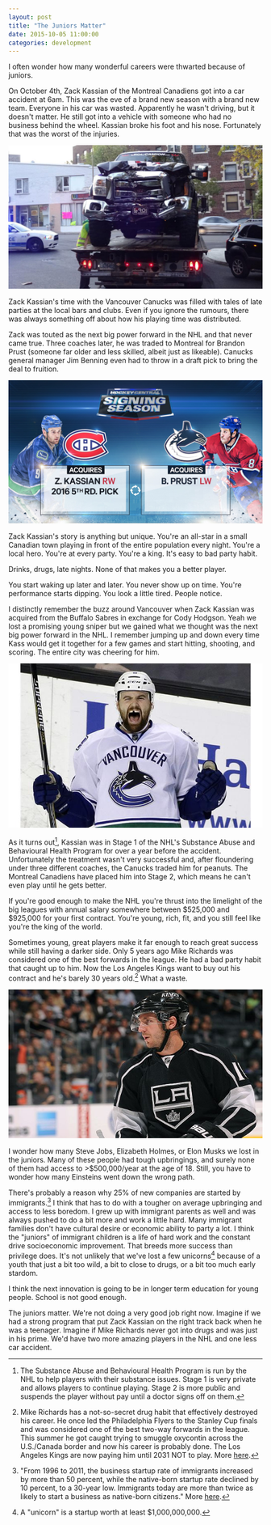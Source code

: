 ```yaml
---
layout: post
title: "The Juniors Matter"
date: 2015-10-05 11:00:00
categories: development
---
```


I often wonder how many wonderful careers were thwarted because of juniors.

On October 4th, Zack Kassian of the Montreal Canadiens got into a car accident at 6am. This was the eve of a brand new season with a brand new team. Everyone in his car was wasted. Apparently he wasn't driving, but it doesn't matter. He still got into a vehicle with someone who had no business behind the wheel. Kassian broke his foot and his nose. Fortunately that was the worst of the injuries.

![Kassian's totalled truck](/assets/img/juniors/truck.jpg)

<!--more-->

Zack Kassian's time with the Vancouver Canucks was filled with tales of late parties at the local bars and clubs. Even if you ignore the rumours, there was always something off about how his playing time was distributed.

Zack was touted as the next big power forward in the NHL and that never came true. Three coaches later, he was traded to Montreal for Brandon Prust (someone far older and less skilled, albeit just as likeable). Canucks general manager Jim Benning even had to throw in a draft pick to bring the deal to fruition.

![The Kassian / Prust Trade](/assets/img/juniors/trade.jpg)

Zack Kassian's story is anything but unique. You're an all-star in a small Canadian town playing in front of the entire population every night. You're a local hero. You're at every party. You're a king. It's easy to bad party habit.

Drinks, drugs, late nights. None of that makes you a better player.

You start waking up later and later. You never show up on time. You're performance starts dipping. You look a little tired. People notice.

I distinctly remember the buzz around Vancouver when Zack Kassian was acquired from the Buffalo Sabres in exchange for Cody Hodgson. Yeah we lost a promising young sniper but we gained what we thought was the next big power forward in the NHL. I remember jumping up and down every time Kass would get it together for a few games and start hitting, shooting, and scoring. The entire city was cheering for him.

![Happy Kassian](/assets/img/juniors/kass.jpg)

As it turns out[^stage1], Kassian was in Stage 1 of the NHL's Substance Abuse and Behavioural Health Program for over a year before the accident. Unfortunately the treatment wasn't very successful and, after floundering under three different coaches, the Canucks traded him for peanuts. The Montreal Canadiens have placed him into Stage 2, which means he can't even play until he gets better.

If you're good enough to make the NHL you're thrust into the limelight of the big leagues with annual salary somewhere between $525,000 and $925,000 for your first contract. You're young, rich, fit, and you still feel like you're the king of the world.

Sometimes young, great players make it far enough to reach great success while still having a darker side. Only 5 years ago Mike Richards was considered one of the best forwards in the league. He had a bad party habit that caught up to him. Now the Los Angeles Kings want to buy out his contract and he's barely 30 years old.[^lakings] What a waste.

![Mike Richards](/assets/img/juniors/richards.jpg)

I wonder how many Steve Jobs, Elizabeth Holmes, or Elon Musks we lost in the juniors. Many of these people had tough upbringings, and surely none of them had access to >$500,000/year at the age of 18. Still, you have to wonder how many Einsteins went down the wrong path.

There's probably a reason why 25% of new companies are started by immigrants.[^immigrants] I think that has to do with a tougher on average upbringing and access to less boredom. I grew up with immigrant parents as well and was always pushed to do a bit more and work a little hard. Many immigrant families don't have cultural desire or economic ability to party a lot. I think the "juniors" of immigrant children is a life of hard work and the constant drive socioeconomic improvement. That breeds more success than privilege does. It's not unlikely that we've lost a few unicorns[^unicorn] because of a youth that just a bit too wild, a bit to close to drugs, or a bit too much early stardom.

I think the next innovation is going to be in longer term education for young people. School is not good enough.

The juniors matter. We're not doing a very good job right now. Imagine if we had a strong program that put Zack Kassian on the right track back when he was a teenager. Imagine if Mike Richards never got into drugs and was just in his prime. We'd have two more amazing players in the NHL and one less car accident.

[^unicorn]: A "unicorn" is a startup worth at least $1,000,000,000.
[^stage1]: The Substance Abuse and Behavioural Health Program is run by the NHL to help players with their substance issues. Stage 1 is very private and allows players to continue playing. Stage 2 is more public and suspends the player without pay until a doctor signs off on them.
[^lakings]: Mike Richards has a not-so-secret drug habit that effectively destroyed his career. He once led the Philadelphia Flyers to the Stanley Cup finals and was considered one of the best two-way forwards in the league. This summer he got caught trying to smuggle oxycontin across the U.S./Canada border and now his career is probably done. The Los Angeles Kings are now paying him until 2031 NOT to play. More [here](http://www.cbc.ca/news/canada/manitoba/mike-richards-nhl-free-agent-charged-for-oxycodone-possession-at-border-1.3205598).
[^immigrants]: "From 1996 to 2011, the business startup rate of immigrants increased by more than 50 percent, while the native-born startup rate declined by 10 percent, to a 30-year low. Immigrants today are more than twice as likely to start a business as native-born citizens." More [here](http://www.inc.com/magazine/201502/adam-bluestein/the-most-entrepreneurial-group-in-america-wasnt-born-in-america.html).
